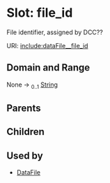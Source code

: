 
# Slot: file_id


File identifier, assigned by DCC??

URI: [include:dataFile__file_id](https://w3id.org/include/dataFile__file_id)


## Domain and Range

None &#8594;  <sub>0..1</sub> [String](types/String.md)

## Parents


## Children


## Used by

 * [DataFile](DataFile.md)
